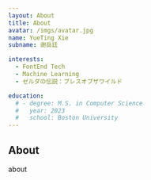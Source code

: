 ```yaml
---
layout: About
title: About
avatar: /imgs/avatar.jpg
name: YueTing Xie
subname: 谢岳廷

interests:
  - FontEnd Tech
  - Machine Learning
  - ゼルダの伝説：ブレスオブザワイルド

education:
  # - degree: M.S. in Computer Science
  #   year: 2023
  #   school: Boston University
---
```


## About

about
